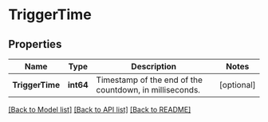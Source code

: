# TriggerTime

## Properties

Name | Type | Description | Notes
------------ | ------------- | ------------- | -------------
**TriggerTime** | **int64** | Timestamp of the end of the countdown, in milliseconds. | [optional] 

[[Back to Model list]](../README.md#documentation-for-models) [[Back to API list]](../README.md#documentation-for-api-endpoints) [[Back to README]](../README.md)


